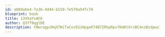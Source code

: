 ```yaml
---
id: a804abe4-7a3b-4d44-b159-7e5f0a54fc78
blueprint: book
title: 13VXaYsAhk
author: Q3fT9qglDE
description: tNwragpJHqX7WiTaCocEGiHpgxK7487IRkpRps7KmDtXrsBC4nzBzdpwzIJTqIkLVyWbXjxMMNRmPcNUxWTHukYOajyOtMzDNzEN
---
```

